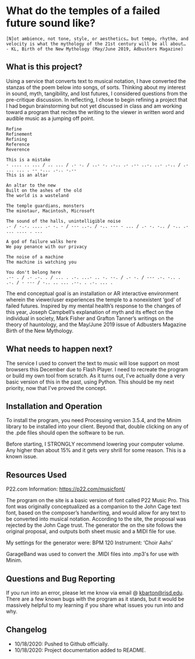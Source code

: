 # What do the temples of a failed future sound like?
 
```
[N]ot ambience, not tone, style, or aesthetics… but tempo, rhythm, and 
velocity is what the mythology of the 21st century will be all about…
- KL, Birth of the New Mythology (May/June 2019, Adbusters Magazine)
```
## What is this project?
Using a service that converts text to musical notation, I have converted the stanzas of the poem below into songs, of sorts. 
Thinking about my interest in sound, myth, tangibility, and lost futures, I considered questions from the pre-critique discussion. 
In reflecting, I chose to begin refining a project that I had begun brainstorming but not yet discussed in class and am working toward a program that recites the writing to the viewer in written word and audible music as a jumping off point.

```
Refine
Refinement
Refining
Reference
Reverence

This is a mistake
- .... .. ... / .. ... / .- -. / ..- -. .-.. .- .-- ..-. ..- .-.. / .- ... ... . -- -... .-.. -.--
This is an altar

An altar to the new 
Built on the ashes of the old
The world is a wasteland

The temple guardians, monsters
The minotaur, Macintosh, Microsoft

The sound of the halls, unintelligible noise
.- / -.-. .... .- -. - / --- ..-. / -.. --- - ... / .- -. -.. / -.. .- ... .... . ...

A god of failure walks here
We pay penance with our privacy

The noise of a machine
The machine is watching you

You don't belong here
.-- . / .- .-. . / ... . .-. ...- .. -. --. / .- -. / --- .-. -.. . .-. / - --- / -.. .. ... .--. . .-. ... .
```

The end conceptual goal is an installation or AR interactive environment wherein the viewer/user experiences the temple to a nonexistent ‘god’ of failed futures. Inspired by my mental health’s response to the changes of this year, Joseph Campbell’s explanation of myth and its effect on the individual in society, Mark Fisher and Grafton Tanner’s writings on the theory of hauntology, and the May/June 2019 issue of Adbusters Magazine Birth of the New Mythology.

## What needs to happen next?
The service I used to convert the text to music will lose support on most browsers this December due to Flash Player. I need to recreate the program or build my own tool from scratch. As it turns out, I’ve actually done a very basic version of this in the past, using Python. This should be my next priority, now that I've proved the concept.

## Installation and Operation
To install the program, you need Processing version 3.5.4, and the Minim library to be installed into your client. Beyond that, double clicking on any of the .pde files should open the software to be run.

Before starting, I STRONGLY recommend lowering your computer volume. Any higher than about 15% and it gets very shrill for some reason. This is a known issue.

## Resources Used
P22.com Information:
https://p22.com/musicfont/

The program on the site is a basic version of font called P22 Music Pro. This font was originally conceptualized as a companion to the John Cage text font, based on the composer’s handwriting, and would allow for any text to be converted into musical notation. According to the site, the proposal was rejected by the John Cage trust. The generator the on the site follows the original proposal, and outputs both sheet music and a MIDI file for use. 

My settings for the generator were:
BPM 120
Instrument: ‘Choir Aahs’

GarageBand was used to convert the .MIDI files into .mp3's for use with Minim.

## Questions and Bug Reporting
If you run into an error, please let me know via email @ kbarton@risd.edu. There are a few known bugs with the program as it stands, but it would be massively helpful to my learning if you share what issues you run into and why.

## Changelog
- 10/18/2020: Pushed to Github officially.
- 10/18/2020: Project documentation added to README.
